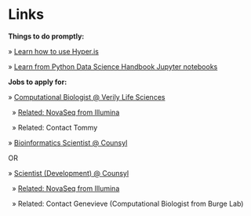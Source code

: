 # Links

**Things to do promptly:**

» [Learn how to use Hyper.is](https://hyper.is)

» [Learn from Python Data Science Handbook Jupyter notebooks](https://github.com/jakevdp/PythonDataScienceHandbook)

**Jobs to apply for:**

» [Computational Biologist @ Verily Life Sciences](https://www.google.com/about/careers/search#!t=jo&jid=240155001&)

&nbsp;&nbsp;» [Related: NovaSeq from Illumina](http://www.illumina.com/systems/sequencing-platforms/novaseq.html)

&nbsp;&nbsp;» Related: Contact Tommy

» [Bioinformatics Scientist @ Counsyl](https://www.counsyl.com/careers/bioinformatics-scientist/)

OR

» [Scientist (Development) @ Counsyl](https://www.counsyl.com/careers/scientist-development/)

&nbsp;&nbsp;» [Related: NovaSeq from Illumina](http://www.illumina.com/systems/sequencing-platforms/novaseq.html)

&nbsp;&nbsp;» Related: Contact Genevieve (Computational Biologist from Burge Lab)
